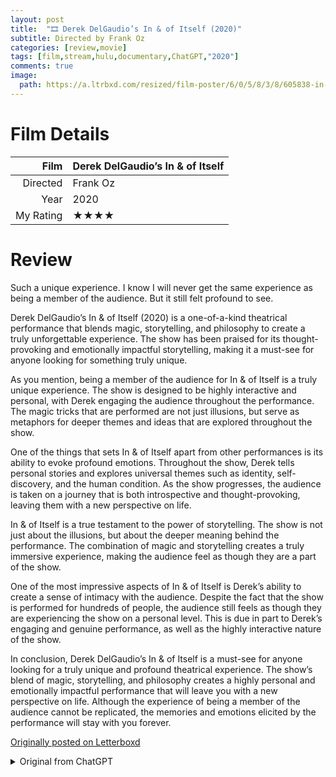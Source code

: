 ```yaml
---
layout: post
title:  "🎞️ Derek DelGaudio’s In & of Itself (2020)"
subtitle: Directed by Frank Oz
categories: [review,movie]
tags: [film,stream,hulu,documentary,ChatGPT,"2020"]
comments: true
image:
  path: https://a.ltrbxd.com/resized/film-poster/6/0/5/8/3/8/605838-in-of-itself-0-230-0-345-crop.jpg
---
```


# Film Details

Film|Derek DelGaudio’s In & of Itself
--:|:--
Directed|Frank Oz
Year|2020
My Rating|★★★★

# Review

Such a unique experience. I know I will never get the same experience as being a member of the audience. But it still felt profound to see.

Derek DelGaudio’s In & of Itself (2020) is a one-of-a-kind theatrical performance that blends magic, storytelling, and philosophy to create a truly unforgettable experience. The show has been praised for its thought-provoking and emotionally impactful storytelling, making it a must-see for anyone looking for something truly unique.

As you mention, being a member of the audience for In & of Itself is a truly unique experience. The show is designed to be highly interactive and personal, with Derek engaging the audience throughout the performance. The magic tricks that are performed are not just illusions, but serve as metaphors for deeper themes and ideas that are explored throughout the show.

One of the things that sets In & of Itself apart from other performances is its ability to evoke profound emotions. Throughout the show, Derek tells personal stories and explores universal themes such as identity, self-discovery, and the human condition. As the show progresses, the audience is taken on a journey that is both introspective and thought-provoking, leaving them with a new perspective on life.

In & of Itself is a true testament to the power of storytelling. The show is not just about the illusions, but about the deeper meaning behind the performance. The combination of magic and storytelling creates a truly immersive experience, making the audience feel as though they are a part of the show.

One of the most impressive aspects of In & of Itself is Derek’s ability to create a sense of intimacy with the audience. Despite the fact that the show is performed for hundreds of people, the audience still feels as though they are experiencing the show on a personal level. This is due in part to Derek’s engaging and genuine performance, as well as the highly interactive nature of the show.

In conclusion, Derek DelGaudio’s In & of Itself is a must-see for anyone looking for a truly unique and profound theatrical experience. The show’s blend of magic, storytelling, and philosophy creates a highly personal and emotionally impactful performance that will leave you with a new perspective on life. Although the experience of being a member of the audience cannot be replicated, the memories and emotions elicited by the performance will stay with you forever.

[Originally posted on Letterboxd](https://letterboxd.com/nickbarrett/film/derek-delgaudios-in-of-itself/)

<details>
  <summary>Original from ChatGPT</summary>

## prompt
```
elaborate in a blog post about Derek DelGaudio’s In & of Itself (2020) from my quick thoughts "Such a unique experience. I know I will never get the same experience as being a member of the audience. But it still felt profound to see."
```
## response

```
Derek DelGaudio’s In & of Itself (2020) is a one-of-a-kind theatrical performance that blends magic, storytelling, and philosophy to create a truly unforgettable experience. The show has been praised for its thought-provoking and emotionally impactful storytelling, making it a must-see for anyone looking for something truly unique.

As you mention, being a member of the audience for In & of Itself is a truly unique experience. The show is designed to be highly interactive and personal, with Derek engaging the audience throughout the performance. The magic tricks that are performed are not just illusions, but serve as metaphors for deeper themes and ideas that are explored throughout the show.

One of the things that sets In & of Itself apart from other performances is its ability to evoke profound emotions. Throughout the show, Derek tells personal stories and explores universal themes such as identity, self-discovery, and the human condition. As the show progresses, the audience is taken on a journey that is both introspective and thought-provoking, leaving them with a new perspective on life.

In & of Itself is a true testament to the power of storytelling. The show is not just about the illusions, but about the deeper meaning behind the performance. The combination of magic and storytelling creates a truly immersive experience, making the audience feel as though they are a part of the show.

One of the most impressive aspects of In & of Itself is Derek’s ability to create a sense of intimacy with the audience. Despite the fact that the show is performed for hundreds of people, the audience still feels as though they are experiencing the show on a personal level. This is due in part to Derek’s engaging and genuine performance, as well as the highly interactive nature of the show.

In conclusion, Derek DelGaudio’s In & of Itself is a must-see for anyone looking for a truly unique and profound theatrical experience. The show’s blend of magic, storytelling, and philosophy creates a highly personal and emotionally impactful performance that will leave you with a new perspective on life. Although the experience of being a member of the audience cannot be replicated, the memories and emotions elicited by the performance will stay with you forever.
```

---
</details>



